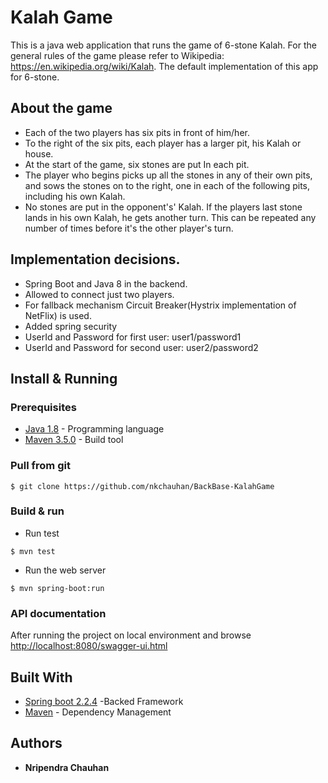 # Kalah Game
This is a java web application that runs the game of 6-stone Kalah.
For the general rules of the game please refer to Wikipedia: https://en.wikipedia.org/wiki/Kalah.
The default implementation of this app for 6-stone.

## About the game
* Each of the two players has six pits in front of him/her.
* To the right of the six pits, each player has a larger pit, his Kalah or house.
* At the start of the game, six stones are put In each pit.
* The player who begins picks up all the stones in any of their own pits, and sows the stones on to the right, one in each of the following pits, including his own Kalah.
* No stones are put in the opponent's' Kalah. If the players last stone lands in his own Kalah, he gets another turn. This can be repeated any number of times before it's the other player's turn.

## Implementation decisions.

* Spring Boot and Java 8 in the backend.
* Allowed to connect just two players.
* For fallback mechanism Circuit Breaker(Hystrix implementation of NetFlix) is used.
* Added spring security
* UserId and Password for first user: user1/password1
* UserId and Password for second user: user2/password2

## Install & Running

### Prerequisites
* [Java 1.8](http://www.oracle.com/technetwork/java/javase/downloads/index.html)  - Programming language
* [Maven 3.5.0](https://maven.apache.org/download.cgi) - Build tool


### Pull from git
```
$ git clone https://github.com/nkchauhan/BackBase-KalahGame
```

### Build & run

* Run test
```
$ mvn test
```

* Run the web server
```
$ mvn spring-boot:run
```

### API documentation
After running the project on local environment and browse
[http://localhost:8080/swagger-ui.html](http://localhost:8080/swagger-ui.html)


## Built With
* [Spring boot 2.2.4](https://projects.spring.io/spring-boot/) -Backed Framework
* [Maven](https://maven.apache.org/) - Dependency Management

## Authors

* **Nripendra Chauhan**
